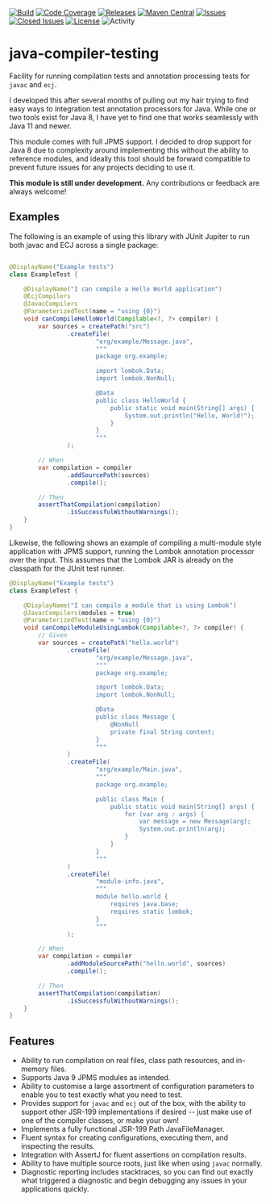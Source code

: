 [![Build](https://github.com/ascopes/jct/actions/workflows/build.yml/badge.svg?branch=main&event=push)](https://github.com/ascopes/jct/actions/workflows/build.yml)
[![Code Coverage](https://codecov.io/gh/ascopes/jct/branch/main/graph/badge.svg?token=VT74BP2742)](https://codecov.io/gh/ascopes/jct)
[![Releases](https://img.shields.io/github/downloads/ascopes/jct/total)](https://github.com/ascopes/jct/releases)
[![Maven Central](https://img.shields.io/maven-central/v/com.github.ascopes.jct/jct)](https://search.maven.org/artifact/com.github.ascopes.jct/jct)
[![Issues](https://img.shields.io/github/issues-raw/ascopes/jct)](https://github.com/ascopes/jct/issues)
[![Closed Issues](https://img.shields.io/github/issues-closed-raw/ascopes/jct)](https://github.com/ascopes/jct/issues?q=is%3Aissue+is%3Aclosed)
[![License](https://img.shields.io/github/license/ascopes/jct)](https://github.com/ascopes/jct/blob/main/LICENSE.txt)
![Activity](https://img.shields.io/github/commit-activity/y/ascopes/jct)

# java-compiler-testing

Facility for running compilation tests and annotation processing tests
for `javac` and `ecj`.

I developed this after several months of pulling out my hair trying to
find easy ways to integration test annotation processors for Java. While
one or two tools exist for Java 8, I have yet to find one that works
seamlessly with Java 11 and newer.

This module comes with full JPMS support. I decided to drop support for
Java 8 due to complexity around implementing this without the ability to
reference modules, and ideally this tool should be forward compatible to
prevent future issues for any projects deciding to use it.

**This module is still under development.** Any contributions or feedback
are always welcome!

## Examples

The following is an example of using this library with JUnit Jupiter to run both javac and ECJ
across a single package:

```java

@DisplayName("Example tests")
class ExampleTest {

    @DisplayName("I can compile a Hello World application")
    @EcjCompilers
    @JavacCompilers
    @ParameterizedTest(name = "using {0}")
    void canCompileHelloWorld(Compilable<?, ?> compiler) {
        var sources = createPath("src")
                .createFile(
                        "org/example/Message.java",
                        """
                        package org.example;

                        import lombok.Data;
                        import lombok.NonNull;

                        @Data
                        public class HelloWorld {
                            public static void main(String[] args) {
                                System.out.println("Hello, World!");
                            }
                        }
                        """
                );

        // When
        var compilation = compiler
                .addSourcePath(sources)
                .compile();

        // Then
        assertThatCompilation(compilation)
                .isSuccessfulWithoutWarnings();
    }
}
```

Likewise, the following shows an example of compiling a multi-module style application with JPMS
support, running the Lombok annotation processor over the input. This assumes that the Lombok
JAR is already on the classpath for the JUnit test runner.

```java
@DisplayName("Example tests")
class ExampleTest {

    @DisplayName("I can compile a module that is using Lombok")
    @JavacCompilers(modules = true)
    @ParameterizedTest(name = "using {0}")
    void canCompileModuleUsingLombok(Compilable<?, ?> compiler) {
        // Given
        var sources = createPath("hello.world")
                .createFile(
                        "org/example/Message.java",
                        """
                        package org.example;

                        import lombok.Data;
                        import lombok.NonNull;

                        @Data
                        public class Message {
                            @NonNull
                            private final String content;
                        }
                        """
                )
                .createFile(
                        "org/example/Main.java",
                        """
                        package org.example;

                        public class Main {
                            public static void main(String[] args) {
                                for (var arg : args) {
                                    var message = new Message(arg);
                                    System.out.println(arg);
                                }
                            }
                        }
                        """
                )
                .createFile(
                        "module-info.java",
                        """
                        module hello.world {
                            requires java.base;
                            requires static lombok;
                        }
                        """
                );

        // When
        var compilation = compiler
                .addModuleSourcePath("hello.world", sources)
                .compile();

        // Then
        assertThatCompilation(compilation)
                .isSuccessfulWithoutWarnings();
    }
}
```

## Features

- Ability to run compilation on real files, class path resources,
  and in-memory files.
- Supports Java 9 JPMS modules as intended.
- Ability to customise a large assortment of configuration parameters
  to enable you to test exactly what you need to test.
- Provides support for `javac` and `ecj` out of the box, with the
  ability to support other JSR-199 implementations if desired --
  just make use of one of the compiler classes, or make your own!
- Implements a fully functional JSR-199 Path JavaFileManager.
- Fluent syntax for creating configurations, executing them, and
  inspecting the results.
- Integration with AssertJ for fluent assertions on compilation
  results.
- Ability to have multiple source roots, just like when using
  `javac` normally.
- Diagnostic reporting includes stacktraces, so you can find out
  exactly what triggered a diagnostic and begin debugging any
  issues in your applications quickly.
